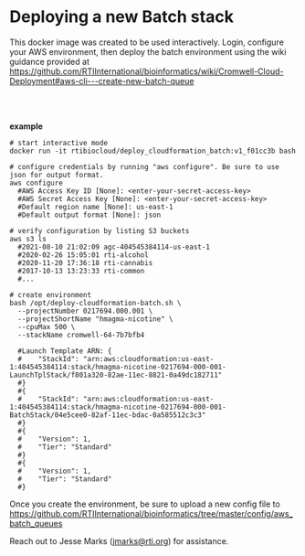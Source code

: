 # Deploying a new Batch stack
This docker image was created to be used interactively. Login, configure your AWS environment, then deploy the batch environment using the wiki guidance provided at
 https://github.com/RTIInternational/bioinformatics/wiki/Cromwell-Cloud-Deployment#aws-cli---create-new-batch-queue

<br><br>

**example**
```
# start interactive mode
docker run -it rtibiocloud/deploy_cloudformation_batch:v1_f01cc3b bash

# configure credentials by running "aws configure". Be sure to use json for output format.
aws configure
  #AWS Access Key ID [None]: <enter-your-secret-access-key>
  #AWS Secret Access Key [None]: <enter-your-secret-access-key>
  #Default region name [None]: us-east-1
  #Default output format [None]: json
  
# verify configuration by listing S3 buckets  
aws s3 ls
  #2021-08-10 21:02:09 agc-404545384114-us-east-1
  #2020-02-26 15:05:01 rti-alcohol
  #2020-11-20 17:36:18 rti-cannabis
  #2017-10-13 13:23:33 rti-common
  #...
  
# create environment
bash /opt/deploy-cloudformation-batch.sh \
  --projectNumber 0217694.000.001 \
  --projectShortName "hmagma-nicotine" \
  --cpuMax 500 \
  --stackName cromwell-64-7b7bfb4
  
  #Launch Template ARN: {
  #    "StackId": "arn:aws:cloudformation:us-east-1:404545384114:stack/hmagma-nicotine-0217694-000-001-LaunchTplStack/f801a320-82ae-11ec-8821-0a49dc182711"
  #}
  #{
  #    "StackId": "arn:aws:cloudformation:us-east-1:404545384114:stack/hmagma-nicotine-0217694-000-001-BatchStack/04e5cee0-82af-11ec-bdac-0a585512c3c3"
  #}
  #{
  #    "Version": 1,
  #    "Tier": "Standard"
  #}
  #{
  #    "Version": 1,
  #    "Tier": "Standard"
  #}
  ```

Once you create the environment, be sure to upload a new config file to https://github.com/RTIInternational/bioinformatics/tree/master/config/aws_batch_queues

Reach out to Jesse Marks (jmarks@rti.org) for assistance.
